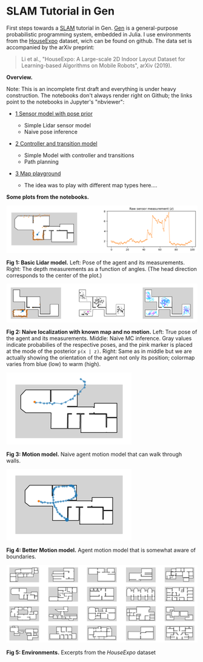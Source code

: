 # SLAM Tutorial in Gen

First steps towards a [SLAM](https://en.wikipedia.org/wiki/Simultaneous_localization_and_mapping) tutorial in Gen. [Gen](https://www.gen.dev/)  is a general-purpose probabilistic programming system, embedded in Julia. I use environments from the [HouseExpo](https://github.com/TeaganLi/HouseExpo) dataset, wich can be found on github. The data set is accompanied by the arXiv preprint:

> Li et al., "HouseExpo: A Large-scale 2D Indoor Layout Dataset for 
> Learning-based Algorithms on Mobile Robots", arXiv (2019).



**Overview.**

Note: This is an incomplete first draft and everything is under heavy construction.
The notebooks don't always render right on Github; the links point to the notebooks in Jupyter's "nbviewer":

- [1 Sensor model with pose prior](https://nbviewer.jupyter.org/github/mirkoklukas/prob-slam-in-gen/blob/master/1_Sensor_model_with_pose_prior.ipynb)
	- Simple Lidar sensor model 
	- Naive pose inference
	
- [2 Controller and transition model](https://nbviewer.jupyter.org/github/mirkoklukas/prob-slam-in-gen/blob/master/2_Controller_and_transition_model.ipynb)
	- Simple Model with controller and transitions
	- Path planning

- [3 Map playground](https://nbviewer.jupyter.org/github/mirkoklukas/prob-slam-in-gen/blob/master/3_Map_playground.ipynb)
	- The idea was to play with different map types here....	 


**Some plots from the notebooks.**

![Sensor Image](png/sensor.png)

**Fig 1: Basic Lidar model.** 
Left: Pose of the agent and its measurements. 
Right: The depth measurements as a function of angles. 
(The head direction corresponds to the center of the plot.)


![Naive Localization Image](png/naive_localization.png)

**Fig 2: Naive localization with known map and no motion.**
Left: True pose of the agent and its measurements. Middle: Naive MC inference. Gray values indicate probabilies of the respective poses, and the pink marker is placed at the mode of the posterior `p(x | z)`. Right: Same as in middle but we are actually showing the orientation of the agent not only its position; colormap varies from blue (low) to warm (high).

![Ghost model](png/ghost.png)

**Fig 3: Motion model.** 
Naive agent motion model that can walk through walls.

![Ghost model](png/motion_2.png)

**Fig 4: Better Motion model.** 
Agent motion model that is somewhat aware of boundaries.

![Sensor Image](png/house_expo.png)

**Fig 5: Environments.** 
Excerpts from the *HouseExpo* dataset